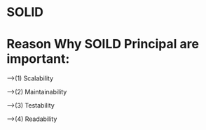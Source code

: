 # **SOLID**

# Reason Why SOILD Principal are important:

-->(1) Scalability

-->(2) Maintainability

-->(3) Testability

-->(4) Readability

